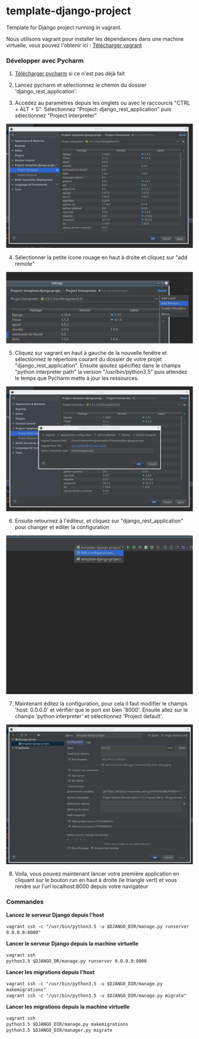 # template-django-project
Template for Django project running in vagrant.

Nous utilisons vagrant pour installer les dépendances dans une machine virtuelle,
vous pouvez l'obtenir ici : [Télécharger vagrant](https://www.vagrantup.com/downloads.html)

### Développer avec Pycharm

1. [Télécharger pycharm](https://www.jetbrains.com/pycharm/download) si ce n'est pas déjà fait

2. Lancez pycharm et sélectionnez le chemin du dossier 'django_rest_application'.

3. Accédez au paramètres depuis les onglets ou avec le raccourcis "CTRL + ALT + S". Sélectionnez "Project: django_rest_application" puis sélectionnez "Project Interpreter"

![Etape 3](ressources_readme/pycharm1.png)

4. Sélectionner la petite icone rouage en haut à droite et cliquez sur "add remote"

![Etape 4](ressources_readme/pycharm2.png)

5. Cliquez sur vagrant en haut à gauche de la nouvelle fenêtre et sélectionnez le répertoire courant du dossier de votre projet "django_rest_application". Ensuite ajoutez spécifiez dans le champs "python interpreter path" la version "/usr/bin/python3.5" puis attendez le temps que Pycharm mette à jour les ressources.

![Etape 5](ressources_readme/pycharm3.png)

6. Ensuite retournez à l'éditeur, et cliquez sur "django_rest_application" pour changer et editer la configuration

![Etape 6](ressources_readme/pycharm4.png)

7. Maintenant éditez la configuration, pour cela il faut modifier le champs 'host: 0.0.0.0' et vérifier que le port est bien '8000'. Ensuite allez sur le champs 'python interpreter' et sélectionnez 'Project default'.

![Etape 7](ressources_readme/pycharm5.png)

8. Voila, vous pouvez maintenant lancer votre première application en cliquant sur le bouton run en haut à droite (le triangle vert) et vous rendre sur l'url localhost:8000 depuis votre navigateur

### Commandes

**Lancez le serveur Django depuis l'host**
```
vagrant ssh -c "/usr/bin/python3.5 -u $DJANGO_DIR/manage.py runserver 0.0.0.0:8000"
```

**Lancer le serveur Django depuis la machine virtuelle**
```
vagrant ssh
python3.5 $DJANGO_DR/manage.py runserver 0.0.0.0:8000
```

**Lancer les migrations depuis l'host**
```
vagrant ssh -c "/usr/bin/python3.5 -u $DJANGO_DIR/manage.py makemigrations"
vagrant ssh -c "/usr/bin/python3.5 -u $DJANGO_DIR/manage.py migrate"
```

**Lancer les migrations depuis la machine virtuelle**
```
vagrant ssh
python3.5 $DJANGO_DIR/manage.py makemigrations
python3.5 $DJANGO_DIR/manager.py migrate
```
